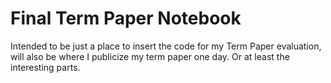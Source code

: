 # Final Term Paper Notebook

Intended to be just a place to insert the code for my Term Paper evaluation, will also be where I publicize my term paper one day. Or at least the interesting parts.
